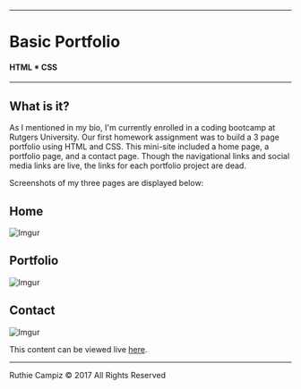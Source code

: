 -----------------------------------------
# Basic Portfolio

#### HTML * CSS  


-----------------------------------------


## What is it?

As I mentioned in my bio, I'm currently enrolled in a coding bootcamp at Rutgers University. Our first homework assignment was to build a 3 page portfolio using HTML and CSS. This mini-site included a home page, a portfolio page, and a contact page. Though the navigational links and social media links are live, the links for each portfolio project are dead.  

Screenshots of my three pages are displayed below:

## Home
![Imgur](https://i.imgur.com/8ZESR49.png)

## Portfolio
![Imgur](https://i.imgur.com/VuFGeVB.png)

## Contact
![Imgur](https://i.imgur.com/1RG05Em.png)

This content can be viewed live [here](https://ruthieirl.github.io/Basic-Portfolio/index.html).

- - -

Ruthie Campiz © 2017 All Rights Reserved
